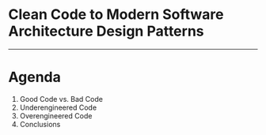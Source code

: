 # Clean Code to Modern Software Architecture Design Patterns
---
# Agenda
1. Good Code vs. Bad Code
2. Underengineered Code 
3. Overengineered Code
4. Conclusions
